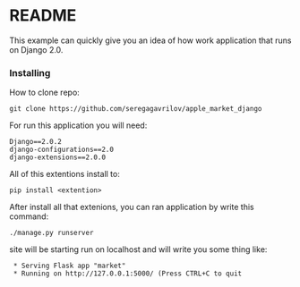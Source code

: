 # README

This example can quickly give you an idea of how work application that runs on Django 2.0.

### Installing

How to clone repo:

```
git clone https://github.com/seregagavrilov/apple_market_django
```
For run this application you will need:

```
Django==2.0.2
django-configurations==2.0
django-extensions==2.0.0
```

All of this extentions install to:

```
pip install <extention>
```
After install all that extenions, you can ran application by write this command:

```
./manage.py runserver
```
site will be starting run on localhost and will write you some thing like:

```
 * Serving Flask app "market"
 * Running on http://127.0.0.1:5000/ (Press CTRL+C to quit
 ```
